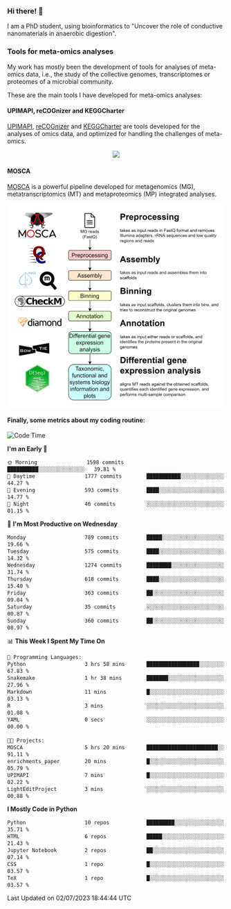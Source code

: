 ### Hi there! 👋

I am a PhD student, using bioinformatics to "Uncover the role of conductive nanomaterials in anaerobic digestion".

### Tools for meta-omics analyses

My work has mostly been the development of tools for analyses of meta-omics data, i.e., the study of the collective genomes, transcriptomes or proteomes of a microbial community.

These are the main tools I have developed for meta-omics analyses:

#### UPIMAPI, reCOGnizer and KEGGCharter

[UPIMAPI](https://github.com/iquasere/UPIMAPI), [reCOGnizer](https://github.com/iquasere/reCOGnizer) and [KEGGCharter](https://github.com/iquasere/KEGGCharter) are tools developed for the analyses of omics data, and optimized for handling the challenges of meta-omics.

<p align="center">
    <img src="assets/annotation_paper.png">
</p>

#### MOSCA

[MOSCA](https://github.com/iquasere/MOSCA) is a powerful pipeline developed for metagenomics (MG), metatranscriptomics (MT) and metaproteomics (MP) integrated analyses.

<p align="center">
    <img src="assets/mosca_workflow.png" align="center" width="700">
</p>


#### Finally, some metrics about my coding routine:

<!--START_SECTION:waka-->
![Code Time](http://img.shields.io/badge/Code%20Time-601%20hrs%204%20mins-blue)

**I'm an Early 🐤** 

```text
🌞 Morning                1598 commits        ██████████░░░░░░░░░░░░░░░   39.81 % 
🌆 Daytime                1777 commits        ███████████░░░░░░░░░░░░░░   44.27 % 
🌃 Evening                593 commits         ████░░░░░░░░░░░░░░░░░░░░░   14.77 % 
🌙 Night                  46 commits          ░░░░░░░░░░░░░░░░░░░░░░░░░   01.15 % 
```
📅 **I'm Most Productive on Wednesday** 

```text
Monday                   789 commits         █████░░░░░░░░░░░░░░░░░░░░   19.66 % 
Tuesday                  575 commits         ████░░░░░░░░░░░░░░░░░░░░░   14.32 % 
Wednesday                1274 commits        ████████░░░░░░░░░░░░░░░░░   31.74 % 
Thursday                 618 commits         ████░░░░░░░░░░░░░░░░░░░░░   15.40 % 
Friday                   363 commits         ██░░░░░░░░░░░░░░░░░░░░░░░   09.04 % 
Saturday                 35 commits          ░░░░░░░░░░░░░░░░░░░░░░░░░   00.87 % 
Sunday                   360 commits         ██░░░░░░░░░░░░░░░░░░░░░░░   08.97 % 
```


📊 **This Week I Spent My Time On** 

```text
💬 Programming Languages: 
Python                   3 hrs 58 mins       █████████████████░░░░░░░░   67.83 % 
Snakemake                1 hr 38 mins        ███████░░░░░░░░░░░░░░░░░░   27.96 % 
Markdown                 11 mins             █░░░░░░░░░░░░░░░░░░░░░░░░   03.13 % 
R                        3 mins              ░░░░░░░░░░░░░░░░░░░░░░░░░   01.08 % 
YAML                     0 secs              ░░░░░░░░░░░░░░░░░░░░░░░░░   00.00 % 

🐱‍💻 Projects: 
MOSCA                    5 hrs 20 mins       ███████████████████████░░   91.11 % 
enrichments_paper        20 mins             █░░░░░░░░░░░░░░░░░░░░░░░░   05.79 % 
UPIMAPI                  7 mins              █░░░░░░░░░░░░░░░░░░░░░░░░   02.22 % 
LightEditProject         3 mins              ░░░░░░░░░░░░░░░░░░░░░░░░░   00.88 % 
```

**I Mostly Code in Python** 

```text
Python                   10 repos            █████████░░░░░░░░░░░░░░░░   35.71 % 
HTML                     6 repos             █████░░░░░░░░░░░░░░░░░░░░   21.43 % 
Jupyter Notebook         2 repos             ██░░░░░░░░░░░░░░░░░░░░░░░   07.14 % 
CSS                      1 repo              █░░░░░░░░░░░░░░░░░░░░░░░░   03.57 % 
TeX                      1 repo              █░░░░░░░░░░░░░░░░░░░░░░░░   03.57 % 
```




 Last Updated on 02/07/2023 18:44:44 UTC
<!--END_SECTION:waka-->
